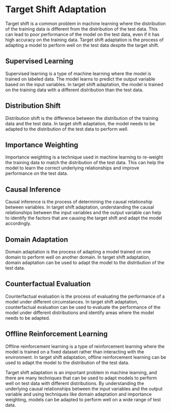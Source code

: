 # Target Shift Adaptation

Target shift is a common problem in machine learning where the distribution of the training data is different from the distribution of the test data. This can lead to poor performance of the model on the test data, even if it has high accuracy on the training data. Target shift adaptation is the process of adapting a model to perform well on the test data despite the target shift.

## Supervised Learning

Supervised learning is a type of machine learning where the model is trained on labeled data. The model learns to predict the output variable based on the input variables. In target shift adaptation, the model is trained on the training data with a different distribution than the test data.

## Distribution Shift

Distribution shift is the difference between the distribution of the training data and the test data. In target shift adaptation, the model needs to be adapted to the distribution of the test data to perform well.

## Importance Weighting

Importance weighting is a technique used in machine learning to re-weight the training data to match the distribution of the test data. This can help the model to learn the correct underlying relationships and improve performance on the test data.

## Causal Inference

Causal inference is the process of determining the causal relationship between variables. In target shift adaptation, understanding the causal relationships between the input variables and the output variable can help to identify the factors that are causing the target shift and adapt the model accordingly.

## Domain Adaptation

Domain adaptation is the process of adapting a model trained on one domain to perform well on another domain. In target shift adaptation, domain adaptation can be used to adapt the model to the distribution of the test data.

## Counterfactual Evaluation

Counterfactual evaluation is the process of evaluating the performance of a model under different circumstances. In target shift adaptation, counterfactual evaluation can be used to evaluate the performance of the model under different distributions and identify areas where the model needs to be adapted.

## Offline Reinforcement Learning

Offline reinforcement learning is a type of reinforcement learning where the model is trained on a fixed dataset rather than interacting with the environment. In target shift adaptation, offline reinforcement learning can be used to adapt the model to the distribution of the test data.

Target shift adaptation is an important problem in machine learning, and there are many techniques that can be used to adapt models to perform well on test data with different distributions. By understanding the underlying causal relationships between the input variables and the output variable and using techniques like domain adaptation and importance weighting, models can be adapted to perform well on a wide range of test data.
